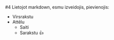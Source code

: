 #4 Lietojot markdown, esmu izveidojis, pievienojis:
* Virsrakstu
* Attēlu
  * Saiti
  * Sarakstu
:+1: